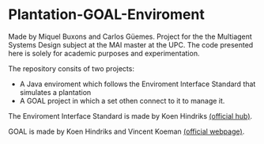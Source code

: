 # Plantation-GOAL-Enviroment
Made by Miquel Buxons and Carlos Güemes. Project for the the Multiagent Systems Design subject at the MAI master at the UPC. The code presented here is solely for academic purposes and experimentation.

The repository consits of two projects:
* A Java enviroment which follows the Enviroment Interface Standard that simulates a plantation
* A GOAL project in which a set othen connect to it to manage it. 

The Enviroment Interface Standard is made by Koen Hindriks [(official hub)](https://github.com/eishub).

GOAL is made by Koen Hindriks and Vincent Koeman [(official webpage)](https://goalapl.atlassian.net/wiki/spaces/GOAL/overview?mode=global).
